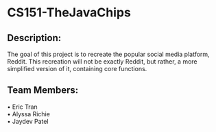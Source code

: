 # CS151-TheJavaChips

## Description:
The goal of this project is to recreate the popular social media platform, Reddit. This recreation will not be exactly Reddit, but rather, a more simplified version of it, containing core functions.

## Team Members:
• Eric Tran <br />
• Alyssa Richie <br />
• Jaydev Patel
